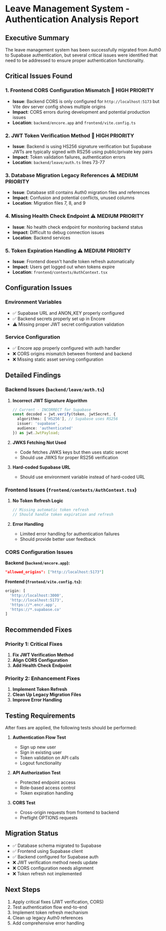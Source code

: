 # Leave Management System - Authentication Analysis Report

## Executive Summary

The leave management system has been successfully migrated from Auth0 to Supabase authentication, but several critical issues were identified that need to be addressed to ensure proper authentication functionality.

## Critical Issues Found

### 1. **Frontend CORS Configuration Mismatch** 🚨 HIGH PRIORITY
- **Issue**: Backend CORS is only configured for `http://localhost:5173` but Vite dev server config shows multiple origins
- **Impact**: CORS errors during development and potential production issues
- **Location**: `backend/encore.app` and `frontend/vite.config.ts`

### 2. **JWT Token Verification Method** 🚨 HIGH PRIORITY
- **Issue**: Backend is using HS256 signature verification but Supabase JWTs are typically signed with RS256 using public/private key pairs
- **Impact**: Token validation failures, authentication errors
- **Location**: `backend/leave/auth.ts` lines 73-77

### 3. **Database Migration Legacy References** ⚠️ MEDIUM PRIORITY
- **Issue**: Database still contains Auth0 migration files and references
- **Impact**: Confusion and potential conflicts, unused columns
- **Location**: Migration files 7, 8, and 9

### 4. **Missing Health Check Endpoint** ⚠️ MEDIUM PRIORITY
- **Issue**: No health check endpoint for monitoring backend status
- **Impact**: Difficult to debug connection issues
- **Location**: Backend services

### 5. **Token Expiration Handling** ⚠️ MEDIUM PRIORITY
- **Issue**: Frontend doesn't handle token refresh automatically
- **Impact**: Users get logged out when tokens expire
- **Location**: `frontend/contexts/AuthContext.tsx`

## Configuration Issues

### Environment Variables
- ✅ Supabase URL and ANON_KEY properly configured
- ✅ Backend secrets properly set up in Encore
- ⚠️ Missing proper JWT secret configuration validation

### Service Configuration
- ✅ Encore app properly configured with auth handler
- ❌ CORS origins mismatch between frontend and backend
- ❌ Missing static asset serving configuration

## Detailed Findings

### Backend Issues (`backend/leave/auth.ts`)

1. **Incorrect JWT Signature Algorithm**
   ```typescript
   // Current - INCORRECT for Supabase
   const decoded = jwt.verify(token, jwtSecret, {
     algorithms: ['HS256'], // Supabase uses RS256
     issuer: 'supabase',
     audience: 'authenticated'
   }) as jwt.JwtPayload;
   ```

2. **JWKS Fetching Not Used**
   - Code fetches JWKS keys but then uses static secret
   - Should use JWKS for proper RS256 verification

3. **Hard-coded Supabase URL**
   - Should use environment variable instead of hard-coded URL

### Frontend Issues (`frontend/contexts/AuthContext.tsx`)

1. **No Token Refresh Logic**
   ```typescript
   // Missing automatic token refresh
   // Should handle token expiration and refresh
   ```

2. **Error Handling**
   - Limited error handling for authentication failures
   - Should provide better user feedback

### CORS Configuration Issues

**Backend (`backend/encore.app`):**
```json
"allowed_origins": ["http://localhost:5173"]
```

**Frontend (`frontend/vite.config.ts`):**
```typescript
origin: [
  'http://localhost:3000',
  'http://localhost:5173', 
  'https://*.encr.app',
  'https://*.supabase.co'
]
```

## Recommended Fixes

### Priority 1: Critical Fixes

1. **Fix JWT Verification Method**
2. **Align CORS Configuration** 
3. **Add Health Check Endpoint**

### Priority 2: Enhancement Fixes

1. **Implement Token Refresh**
2. **Clean Up Legacy Migration Files**
3. **Improve Error Handling**

## Testing Requirements

After fixes are applied, the following tests should be performed:

1. **Authentication Flow Test**
   - Sign up new user
   - Sign in existing user
   - Token validation on API calls
   - Logout functionality

2. **API Authorization Test**
   - Protected endpoint access
   - Role-based access control
   - Token expiration handling

3. **CORS Test**
   - Cross-origin requests from frontend to backend
   - Preflight OPTIONS requests

## Migration Status

- ✅ Database schema migrated to Supabase
- ✅ Frontend using Supabase client
- ✅ Backend configured for Supabase auth
- ❌ JWT verification method needs update
- ❌ CORS configuration needs alignment
- ❌ Token refresh not implemented

## Next Steps

1. Apply critical fixes (JWT verification, CORS)
2. Test authentication flow end-to-end
3. Implement token refresh mechanism
4. Clean up legacy Auth0 references
5. Add comprehensive error handling